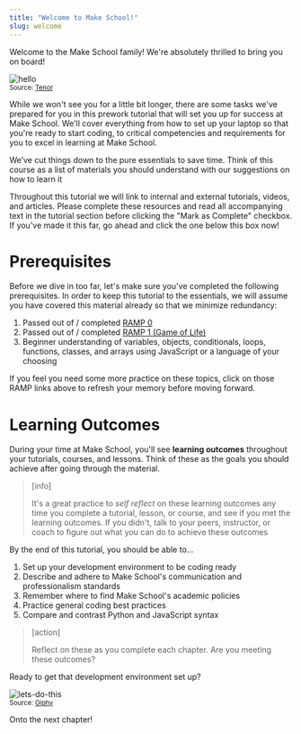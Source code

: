 ```yaml
---
title: "Welcome to Make School!"
slug: welcome
---
```


Welcome to the Make School family! We're absolutely thrilled to bring you on board!

![hello](https://media1.tenor.com/images/7579a792cffb3e35c5ae81669a8a3bb4/tenor.gif?itemid=12198352)
<br/><sub> Source: [Tenor](https://tenor.com/view/yay-bobs-burger-excited-happiness-hello-gif-12198352) </sub>

While we won't see you for a little bit longer, there are some tasks we've prepared for you in this prework tutorial that will set you up for success at Make School. We'll cover everything from how to set up your laptop so that you're ready to start coding, to critical competencies and requirements for you to excel in learning at Make School.

We’ve cut things down to the pure essentials to save time. Think of this course as a list of materials you should understand with our suggestions on how to learn it

Throughout this tutorial we will link to internal and external tutorials, videos, and articles. Please complete these resources and read all accompanying text in the tutorial section before clicking the "Mark as Complete" checkbox. If you've made it this far, go ahead and click the one below this box now!

# Prerequisites

Before we dive in too far, let's make sure you've completed the following prerequisites. In order to keep this tutorial to the essentials, we will assume you have covered this material already so that we minimize redundancy:

1. Passed out of  / completed [RAMP 0](https://www.makeschool.com/academy/track/ramp-0)
1. Passed out of  / completed [RAMP 1 (Game of Life)](https://github.com/extrajordanary/p5js-game-of-life)
1. Beginner understanding of variables, objects, conditionals, loops, functions, classes, and arrays using JavaScript or a language of your choosing

If you feel you need some more practice on these topics, click on those RAMP links above to refresh your memory before moving forward.

# Learning Outcomes

During your time at Make School, you'll see **learning outcomes** throughout your tutorials, courses, and lessons. Think of these as the goals you should achieve after going through the material.

> [info]
>
> It's a great practice to _self reflect_ on these learning outcomes any time you complete a tutorial, lesson, or course, and see if you met the learning outcomes. If you didn't, talk to your peers, instructor, or coach to figure out what you can do to achieve these outcomes

By the end of this tutorial, you should be able to...

1. Set up your development environment to be coding ready
1. Describe and adhere to Make School's communication and professionalism standards
1. Remember where to find Make School's academic policies
1. Practice general coding best practices
1. Compare and contrast Python and JavaScript syntax

> [action]
>
> Reflect on these as you complete each chapter. Are you meeting these outcomes?

Ready to get that development environment set up?

![lets-do-this](https://media.giphy.com/media/Cx0JktG3wBWvu/giphy.gif)
<br/><sub> Source: [Giphy](https://media.giphy.com/media/Cx0JktG3wBWvu/giphy.gif) </sub>

Onto the next chapter!
